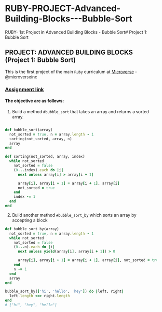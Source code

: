 # RUBY-PROJECT-Advanced-Building-Blocks---Bubble-Sort
RUBY- 1st Project in Advanced Building Blocks - Bubble Sort# Project 1: Bubble Sort

## PROJECT: ADVANCED BUILDING BLOCKS (Project 1: Bubble Sort)

This is the first project of the main `Ruby` curriculum at [Microverse](https://www.microverse.org/) - @microverseinc


### [Assignment link](https://www.theodinproject.com/courses/ruby-programming/lessons/advanced-building-blocks)

#### The objective are as follows:

1. Build a method `#bubble_sort` that takes an array and returns a sorted array.

``` rb

def bubble_sort(array)
  not_sorted = true, n = array.length - 1
  sorting(not_sorted, array, n)
  array
end

def sorting(not_sorted, array, index)
  while not_sorted
    not_sorted = false
    (0...index).each do |i|
      next unless array[i] > array[i + 1]

      array[i], array[i + 1] = array[i + 1], array[i]
      not_sorted = true
    end
    index -= 1
  end
end
  ```

2. Build another method `#bubble_sort_by` which sorts an array by accepting a block

``` rb
def bubble_sort_by(array)
  not_sorted = true, n = array.length - 1
  while not_sorted
    not_sorted = false
    (0...n).each do |i|
      next unless yield(array[i], array[i + 1]) > 0

      array[i], array[i + 1] = array[i + 1], array[i], not_sorted = true
    end
    n -= 1
  end
  array
end

bubble_sort_by(['hi', 'hello', 'hey']) do |left, right|
  left.length <=> right.length
end
# ["hi", "hey", "hello"]
```


